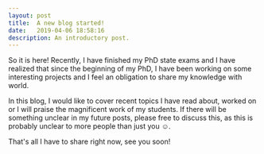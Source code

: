 ```yaml
---
layout: post
title:  A new blog started!
date:   2019-04-06 18:58:16
description: An introductory post.
---
```

So it is here! Recently, I have finished my PhD state exams and I have realized that since the beginning of my PhD, I have been working on some interesting projects and I feel an obligation to share my knowledge with world.

In this blog, I would like to cover recent topics I have read about, worked on or I will praise the magnificent work of my students. If there will be something unclear in my future posts, please free to discuss this, as this is probably unclear to more people than just you :relaxed:.

That's all I have to share right now, see you soon!
